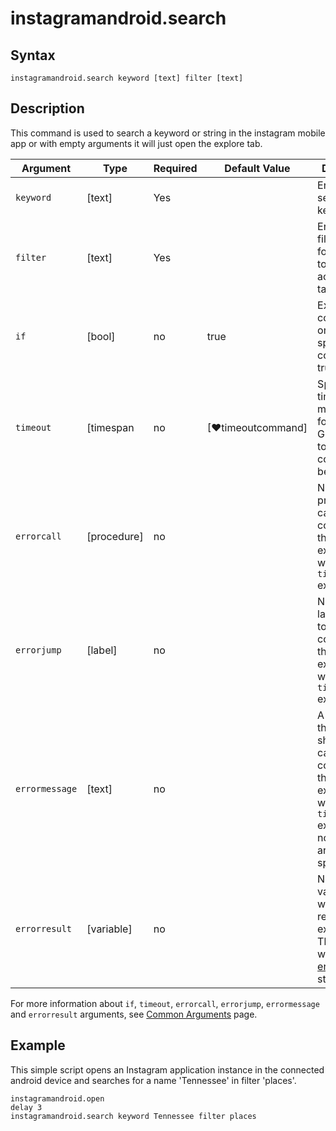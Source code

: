 ﻿# instagramandroid.search

## Syntax

```G1ANT
instagramandroid.search keyword [text] filter [text]
```

## Description

This command is used to search a keyword or string in the instagram mobile app or with empty arguments it will just open the explore tab.

| Argument         | Type       | Required | Default Value                                               | Description |
| ---------------- | ---------- | -------- | ----------------------------------------------------------- | ----------- |
| `keyword`    | [text]     | Yes      |                                                             |Enter the search keyword.   |
| `filter`        | [text]     | Yes      |                                                             | Enter the filter from the following: top, accounts, tags, places   |
| `if`             | [bool]     | no       | true                                                        | Executes the command only if a specified condition is true   |
| `timeout`        | [timespan  | no       | [♥timeoutcommand]                                           | Specifies time in milliseconds for G1ANT.Robot to wait for the command to be executed |
| `errorcall`      | [procedure]| no       |                                                             | Name of a procedure to call when the command throws an exception or when a given `timeout` expires |
| `errorjump`      | [label]    | no       |                                                             | Name of the label to jump to when the command throws an exception or when a given `timeout` expires |
| `errormessage`   | [text]     | no       |                                                             | A message that will be shown in case the command throws an exception or when a given `timeout` expires, and no `errorjump` argument is specified |
| `errorresult`    | [variable] | no       |                                                             | Name of a variable that will store the returned exception. The variable will be of [error](https://manual.g1ant.com/link/G1ANT.Language/G1ANT.Language/Structures/ErrorStructure.md) structure  |

For more information about `if`, `timeout`, `errorcall`, `errorjump`, `errormessage` and `errorresult` arguments, see [Common Arguments](https://manual.g1ant.com/link/G1ANT.Manual/appendices/common-arguments.md) page.

## Example

This simple script opens an Instagram application instance in the connected android device and searches for a name 'Tennessee' in filter 'places'.

```G1ANT
instagramandroid.open
delay 3
instagramandroid.search keyword Tennessee filter places

```
